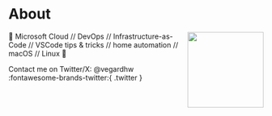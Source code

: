 # About

<img align="right" src="https://avatars.githubusercontent.com/u/14834153" width="150">

🤖 Microsoft Cloud // DevOps // Infrastructure-as-Code // VSCode tips & tricks // home automation // macOS // Linux 🚀

Contact me on Twitter/X: @vegardhw :fontawesome-brands-twitter:{ .twitter }
